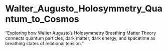 # Walter_Augusto_Holosymmetry_Quantum_to_Cosmos
“Exploring how Walter Augusto’s Holosymmetry Breathing Matter Theory connects quantum particles, dark matter, dark energy, and spacetime as breathing states of relational tension.”
